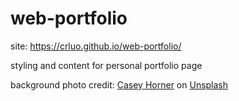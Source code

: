 # web-portfolio

site: https://crluo.github.io/web-portfolio/

styling and content for personal portfolio page

background photo credit: <a href="https://unsplash.com/@mischievous_penguins?utm_source=unsplash&utm_medium=referral&utm_content=creditCopyText">Casey Horner</a> on <a href="https://unsplash.com/s/photos/san-francisco-skyline?utm_source=unsplash&utm_medium=referral&utm_content=creditCopyText">Unsplash</a>
